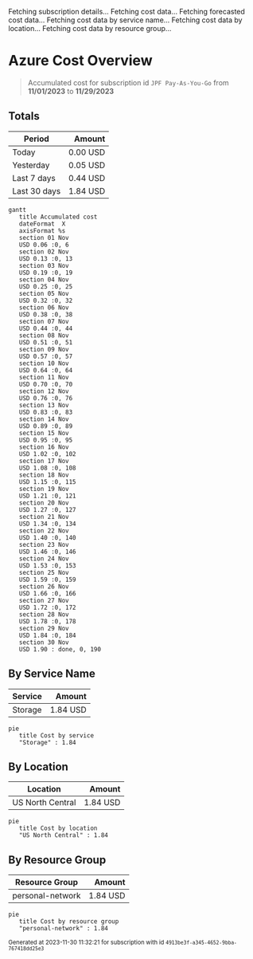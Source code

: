 Fetching subscription details...
Fetching cost data...
Fetching forecasted cost data...
Fetching cost data by service name...
Fetching cost data by location...
Fetching cost data by resource group...
# Azure Cost Overview

> Accumulated cost for subscription id `JPF Pay-As-You-Go` from **11/01/2023** to **11/29/2023**

## Totals

|Period|Amount|
|---|---:|
|Today|0.00 USD|
|Yesterday|0.05 USD|
|Last 7 days|0.44 USD|
|Last 30 days|1.84 USD|

```mermaid
gantt
   title Accumulated cost
   dateFormat  X
   axisFormat %s
   section 01 Nov
   USD 0.06 :0, 6
   section 02 Nov
   USD 0.13 :0, 13
   section 03 Nov
   USD 0.19 :0, 19
   section 04 Nov
   USD 0.25 :0, 25
   section 05 Nov
   USD 0.32 :0, 32
   section 06 Nov
   USD 0.38 :0, 38
   section 07 Nov
   USD 0.44 :0, 44
   section 08 Nov
   USD 0.51 :0, 51
   section 09 Nov
   USD 0.57 :0, 57
   section 10 Nov
   USD 0.64 :0, 64
   section 11 Nov
   USD 0.70 :0, 70
   section 12 Nov
   USD 0.76 :0, 76
   section 13 Nov
   USD 0.83 :0, 83
   section 14 Nov
   USD 0.89 :0, 89
   section 15 Nov
   USD 0.95 :0, 95
   section 16 Nov
   USD 1.02 :0, 102
   section 17 Nov
   USD 1.08 :0, 108
   section 18 Nov
   USD 1.15 :0, 115
   section 19 Nov
   USD 1.21 :0, 121
   section 20 Nov
   USD 1.27 :0, 127
   section 21 Nov
   USD 1.34 :0, 134
   section 22 Nov
   USD 1.40 :0, 140
   section 23 Nov
   USD 1.46 :0, 146
   section 24 Nov
   USD 1.53 :0, 153
   section 25 Nov
   USD 1.59 :0, 159
   section 26 Nov
   USD 1.66 :0, 166
   section 27 Nov
   USD 1.72 :0, 172
   section 28 Nov
   USD 1.78 :0, 178
   section 29 Nov
   USD 1.84 :0, 184
   section 30 Nov
   USD 1.90 : done, 0, 190
```

## By Service Name

|Service|Amount|
|---|---:|
|Storage|1.84 USD|

```mermaid
pie
   title Cost by service
   "Storage" : 1.84
```

## By Location

|Location|Amount|
|---|---:|
|US North Central|1.84 USD|

```mermaid
pie
   title Cost by location
   "US North Central" : 1.84
```

## By Resource Group

|Resource Group|Amount|
|---|---:|
|personal-network|1.84 USD|

```mermaid
pie
   title Cost by resource group
   "personal-network" : 1.84
```

<sup>Generated at 2023-11-30 11:32:21 for subscription with id `4913be3f-a345-4652-9bba-767418dd25e3`</sup>
